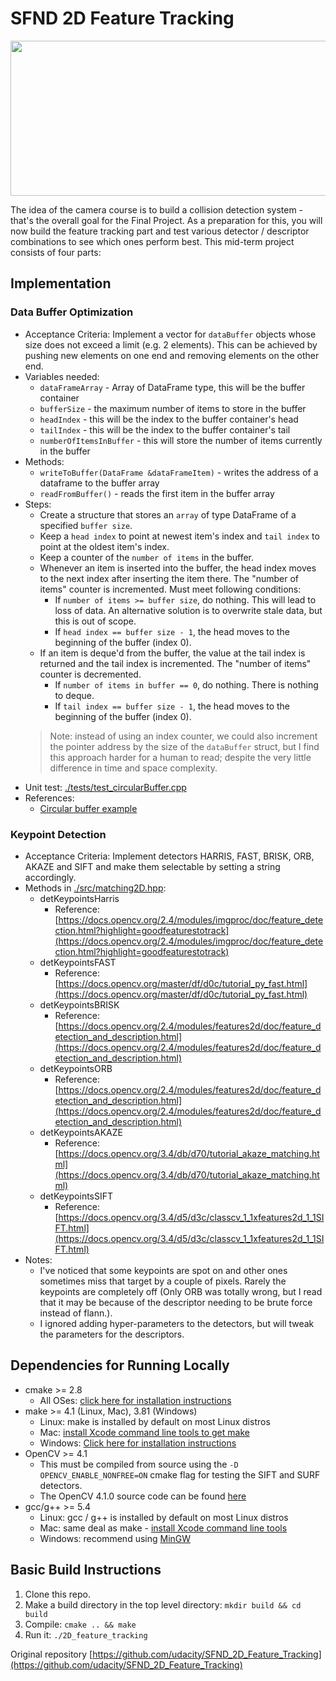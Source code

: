 # SFND 2D Feature Tracking

<img src="images/keypoints.png" width="820" height="248" />

The idea of the camera course is to build a collision detection system - that's the overall goal for the Final Project. As a preparation for this, you will now build the feature tracking part and test various detector / descriptor combinations to see which ones perform best. This mid-term project consists of four parts:

## Implementation

### Data Buffer Optimization

- Acceptance Criteria: Implement a vector for `dataBuffer` objects whose size does not exceed a limit (e.g. 2 elements). This can be achieved by pushing new elements on one end and removing elements on the other end.
- Variables needed:
  - `dataFrameArray` - Array of DataFrame type, this will be the buffer container
  - `bufferSize` - the maximum number of items to store in the buffer
  - `headIndex` - this will be the index to the buffer container's head
  - `tailIndex` - this will be the index to the buffer container's tail
  - `numberOfItemsInBuffer` - this will store the number of items currently in the buffer
- Methods:
  - `writeToBuffer(DataFrame &dataFrameItem)` - writes the address of a dataframe to the buffer array
  - `readFromBuffer()` - reads the first item in the buffer array
- Steps:
  - Create a structure that stores an `array` of type DataFrame of a specified `buffer size`.
  - Keep a `head index` to point at newest item's index and `tail index` to point at the oldest item's index.
  - Keep a counter of the `number of items` in the buffer.
  - Whenever an item is inserted into the buffer, the head index moves to the next index after inserting the item there. The "number of items" counter is incremented. Must meet following conditions:
    - If `number of items >= buffer size`, do nothing. This will lead to loss of data. An alternative solution is to overwrite stale data, but this is out of scope.
    - If `head index == buffer size - 1`, the head moves to the beginning of the buffer (index 0).
  - If an item is deque'd from the buffer, the value at the tail index is returned and the tail index is incremented. The "number of items" counter is decremented.
    - If `number of items in buffer == 0`, do nothing. There is nothing to deque.
    - If `tail index == buffer size - 1`, the head moves to the beginning of the buffer (index 0).
  > Note: instead of using an index counter, we could also increment the pointer address by the size of the `dataBuffer` struct, but I find this approach harder for a human to read; despite the very little difference in time and space complexity.
- Unit test: [./tests/test_circularBuffer.cpp](./tests/test_circularBuffer.cpp)
- References:
  - [Circular buffer example](https://stackoverflow.com/a/827749/9824103)

### Keypoint Detection

- Acceptance Criteria: Implement detectors HARRIS, FAST, BRISK, ORB, AKAZE and SIFT and make them selectable by setting a string accordingly.
- Methods in [./src/matching2D.hpp](./src/matching2D.hpp):
  - detKeypointsHarris
    - Reference: [https://docs.opencv.org/2.4/modules/imgproc/doc/feature_detection.html?highlight=goodfeaturestotrack](https://docs.opencv.org/2.4/modules/imgproc/doc/feature_detection.html?highlight=goodfeaturestotrack)
  - detKeypointsFAST
    - Reference: [https://docs.opencv.org/master/df/d0c/tutorial_py_fast.html](https://docs.opencv.org/master/df/d0c/tutorial_py_fast.html)
  - detKeypointsBRISK
    - Reference: [https://docs.opencv.org/2.4/modules/features2d/doc/feature_detection_and_description.html](https://docs.opencv.org/2.4/modules/features2d/doc/feature_detection_and_description.html)
  - detKeypointsORB
    - Reference: [https://docs.opencv.org/2.4/modules/features2d/doc/feature_detection_and_description.html](https://docs.opencv.org/2.4/modules/features2d/doc/feature_detection_and_description.html)
  - detKeypointsAKAZE
    - Reference: [https://docs.opencv.org/3.4/db/d70/tutorial_akaze_matching.html](https://docs.opencv.org/3.4/db/d70/tutorial_akaze_matching.html)
  - detKeypointsSIFT
    - Reference: [https://docs.opencv.org/3.4/d5/d3c/classcv_1_1xfeatures2d_1_1SIFT.html](https://docs.opencv.org/3.4/d5/d3c/classcv_1_1xfeatures2d_1_1SIFT.html)
- Notes:
  - I've noticed that some keypoints are spot on and other ones sometimes miss that target by a couple of pixels. Rarely the keypoints are completely off (Only ORB was totally wrong, but I read that it may be because of the descriptor needing to be brute force instead of flann.).
  - I ignored adding hyper-parameters to the detectors, but will tweak the parameters for the descriptors.

## Dependencies for Running Locally

- cmake >= 2.8
  - All OSes: [click here for installation instructions](https://cmake.org/install/)
- make >= 4.1 (Linux, Mac), 3.81 (Windows)
  - Linux: make is installed by default on most Linux distros
  - Mac: [install Xcode command line tools to get make](https://developer.apple.com/xcode/features/)
  - Windows: [Click here for installation instructions](http://gnuwin32.sourceforge.net/packages/make.htm)
- OpenCV >= 4.1
  - This must be compiled from source using the `-D OPENCV_ENABLE_NONFREE=ON` cmake flag for testing the SIFT and SURF detectors.
  - The OpenCV 4.1.0 source code can be found [here](https://github.com/opencv/opencv/tree/4.1.0)
- gcc/g++ >= 5.4
  - Linux: gcc / g++ is installed by default on most Linux distros
  - Mac: same deal as make - [install Xcode command line tools](https://developer.apple.com/xcode/features/)
  - Windows: recommend using [MinGW](http://www.mingw.org/)

## Basic Build Instructions

1. Clone this repo.
2. Make a build directory in the top level directory: `mkdir build && cd build`
3. Compile: `cmake .. && make`
4. Run it: `./2D_feature_tracking`

Original repository [https://github.com/udacity/SFND_2D_Feature_Tracking](https://github.com/udacity/SFND_2D_Feature_Tracking)
